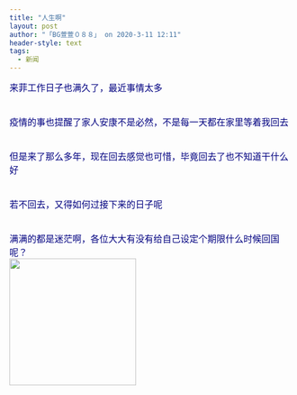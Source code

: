 ```yaml
---
title: "人生啊"
layout: post
author: "「BG萱萱０８８」 on 2020-3-11 12:11"
header-style: text
tags:
  - 新闻
---
```


<head></head>
<body>
 <font size="3"><font color="#000080">来菲工作日子也满久了，最近事情太多</font></font>
 <br> 
 <font size="3"><font color="#000080"><br> </font></font>
 <br> 
 <font size="3"><font color="#000080">疫情的事也提醒了家人安康不是必然，不是每一天都在家里等着我回去</font></font>
 <br> 
 <font size="3"><font color="#000080"><br> </font></font>
 <br> 
 <font size="3"><font color="#000080">但是来了那么多年，现在回去感觉也可惜，毕竟回去了也不知道干什么好</font></font>
 <br> 
 <font size="3"><font color="#000080"><br> </font></font>
 <br> 
 <font size="3"><font color="#000080">若不回去，又得如何过接下来的日子呢</font></font>
 <br> 
 <font size="3"><font color="#000080"><br> </font></font>
 <br> 
 <font size="3"><font color="#000080">满满的都是迷茫啊，各位大大有没有给自己设定个期限什么时候回国呢？</font></font>
 <br> 
 <ignore_js_op> 
  <img aid="1340568" src="https://bbs.boniu123.cc/data/attachment/forum/202003/10/154108nl788arf9phii8tv.png" zoomfile="data/attachment/forum/202003/10/154108nl788arf9phii8tv.png" file="data/attachment/forum/202003/10/154108nl788arf9phii8tv.png" width="225" inpost="1"> 
  <div class="tip tip_4 aimg_tip" id="aimg_1340568_menu" style="position: absolute; display: none" disautofocus="true"> 
   <div class="xs0"> 
    <p><strong>download.png</strong> <em class="xg1">(6.02 KB, 下载次数: 0)</em></p> 
    <p> <a href="forum.php?mod=attachment&amp;aid=MTM0MDU2OHw2NDljZDExZHwxNTgzOTAzNDI4fDB8NTc3NTM3&amp;nothumb=yes" target="_blank">下载附件</a> &nbsp;<a href="javascript:;" onclick="showWindow(this.id, this.getAttribute('url'), 'get', 0);" id="savephoto_1340568" url="home.php?mod=spacecp&amp;ac=album&amp;op=saveforumphoto&amp;aid=1340568&amp;handlekey=savephoto_1340568">保存到相册</a> </p> 
    <p class="xg1 y"><span title="2020-3-10 15:41">昨天&nbsp;15:41</span> 上传</p> 
   </div> 
   <div class="tip_horn"></div> 
  </div> 
 </ignore_js_op> 
 <br> 
 <br>
</body>


